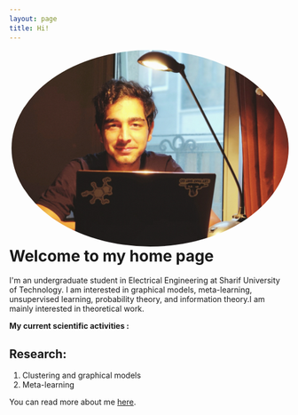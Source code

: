 ```yaml
---
layout: page
title: Hi!
---
```

 <a href="url"><img align="right" src="https://github.com/Magronox/Magronox.github.io/blob/master/images/A259.png?raw=true" height="auto" width="500" style="border-radius:50%"></a>

 Welcome to my home page
=============

I'm an undergraduate student in Electrical Engineering at Sharif University of Technology. I am interested in graphical models, meta-learning, unsupervised learning, probability theory, and information theory.I am mainly interested in theoretical work. 

<strong>My current scientific activities :</strong>
 ## Research:
  1. Clustering and graphical models
  2. Meta-learning


  
You can read more about me [here](http://magronox.github.io/about).

